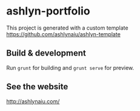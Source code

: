 # ashlyn-portfolio

This project is generated with a custom template https://github.com/ashlynaiu/ashlyn-template

## Build & development
Run `grunt` for building and `grunt serve` for preview.

## See the website
http://ashlynaiu.com/
